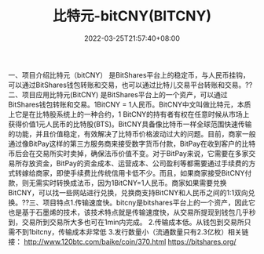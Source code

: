﻿---
weight: 
title: "比特元-bitCNY(BITCNY)"
description: "比特元（bitCNY） 是BitShares平台上的稳定币，与人民币挂钩，可以通过BitShares钱包转账和交易，也可以通过比特儿交易平台转账和交易"
date: 2022-03-25T21:57:40+08:00
lastmod: 2022-03-25T16:45:40+08:00
draft: false
authors: ["Metabd"]
featuredImage: "biteyuan-bitcnybitcny.webp"
link: ""
tags: ["数字代币","比特元-bitCNY(BITCNY)"]
categories: ["navigation"]
navigation: ["数字代币"]
lightgallery: true
toc: true
pinned: false
recommend: false
recommend1: false
---
一、项目介绍比特元（bitCNY） 是BitShares平台上的稳定币，与人民币挂钩，可以通过BitShares钱包转账和交易，也可以通过比特儿交易平台转账和交易。??二、项目应用比特元(BitCNY) 是BitShares平台上的一个资产，可以通过BitShares钱包转账和交易。1BitCNY = 1人民币。BitCNY中文叫做比特元，本质上它是在比特股系统上的一种合约，1 BitCNY的持有者有权在任意时候从市场上获得价值1元人民币的比特股(BTS)。BitCNY具备像比特币一样全球范围快速传输的功能，并且价值稳定，有效解决了比特币价格波动过大的问题。目前，商家一般通过像BitPay这样的第三方服务商来接受数字货币付款，BitPay在收到客户的比特币后会在交易所实时卖掉，确保法币价值不变。对于BitPay来说，它需要在多家交易所存放资金，BitPay的资金成本、运营成本、公司盈利等都需要通过手续费的方式转嫁给商家，即使手续费比传统信用卡低不少。而且，如果商家接受BitCNY付款，则无需实时转换成法币，因为1BitCNY=1人民币。商家如果需要兑换BitCNY，可以找一些网站进行兑换，兑换商支持BitCNY和人民币之间的1:1双向兑换。??三、项目特点1.传输速度快。bitcny是bitshares平台上的一个资产，因此它也是基于石墨烯的技术，该技术特点就是传输速度快，从交易所提现到钱包几乎秒到，交易所到交易所大多也可在1min内完成。
2.传输成本低。从钱包到交易所只需不到1bitcny，传输成本非常低
3.发行数量小（流通数量只有2.3亿枚）相关链接：
http://www.120btc.com/baike/coin/370.html
https://bitshares.org/
